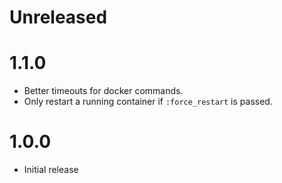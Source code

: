 # Unreleased

# 1.1.0

* Better timeouts for docker commands.
* Only restart a running container if `:force_restart` is passed.

# 1.0.0

* Initial release
